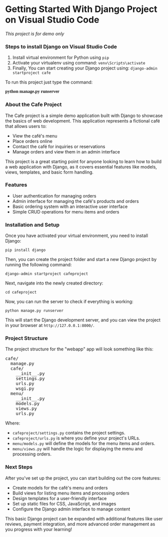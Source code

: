 <h1>Getting Started With Django Project on Visual Studio Code</h1>
<i>This project is for demo only</i>

<h3>Steps to install Django on Visual Studio Code</h3>

<ol>
  <li>Install virtual environment for Python using <code>pip</code> </li>
  <li>Activate your virtualenv using command: <code>venv\Scripts\activate</code></li>
  <li>Finally, You can start creating your Django project using: <code>django-admin startproject cafe</code></li>
</ol>

<p>To run this project just type the command:</p>
<strong style="font-family: 'Times New Roman';">python manage.py runserver</strong>

<h3>About the Cafe Project</h3>

<p>The Cafe project is a simple demo application built with Django to showcase the basics of web development. This application represents a fictional café that allows users to:</p>

<ul>
  <li>View the café's menu</li>
  <li>Place orders online</li>
  <li>Contact the café for inquiries or reservations</li>
  <li>Manage orders and view them in an admin interface</li>
</ul>

<p>This project is a great starting point for anyone looking to learn how to build a web application with Django, as it covers essential features like models, views, templates, and basic form handling.</p>

<h3>Features</h3>

<ul>
  <li>User authentication for managing orders</li>
  <li>Admin interface for managing the café's products and orders</li>
  <li>Basic ordering system with an interactive user interface</li>
  <li>Simple CRUD operations for menu items and orders</li>
</ul>

<h3>Installation and Setup</h3>

<p>Once you have activated your virtual environment, you need to install Django:</p>

<pre><code>pip install django</code></pre>

<p>Then, you can create the project folder and start a new Django project by running the following command:</p>

<pre><code>django-admin startproject cafeproject</code></pre>

<p>Next, navigate into the newly created directory:</p>

<pre><code>cd cafeproject</code></pre>

<p>Now, you can run the server to check if everything is working:</p>

<pre><code>python manage.py runserver</code></pre>

<p>This will start the Django development server, and you can view the project in your browser at <code>http://127.0.0.1:8000/</code>.</p>

<h3>Project Structure</h3>

The project structure for the "webapp" app will look something like this:

<pre>
cafe/
  manage.py
  cafe/
    __init__.py
    settings.py
    urls.py
    wsgi.py
  menu/
    __init__.py
    models.py
    views.py
    urls.py
</pre>

<p>Where:</p>
<ul>
  <li><code>cafeproject/settings.py</code> contains the project settings.</li>
  <li><code>cafeproject/urls.py</code> is where you define your project's URLs.</li>
  <li><code>menu/models.py</code> will define the models for the menu items and orders.</li>
  <li><code>menu/views.py</code> will handle the logic for displaying the menu and processing orders.</li>
</ul>

<h3>Next Steps</h3>
<p>After you've set up the project, you can start building out the core features:</p>

<ul>
  <li>Create models for the café's menu and orders</li>
  <li>Build views for listing menu items and processing orders</li>
  <li>Design templates for a user-friendly interface</li>
  <li>Set up static files for CSS, JavaScript, and images</li>
  <li>Configure the Django admin interface to manage content</li>
</ul>

<p>This basic Django project can be expanded with additional features like user reviews, payment integration, and more advanced order management as you progress with your learning!</p>
